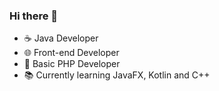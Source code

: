 ### Hi there 👋

- ☕ Java Developer
- 🌐 Front-end Developer
- 🐘 Basic PHP Developer
- 📚 Currently learning JavaFX, Kotlin and C++
